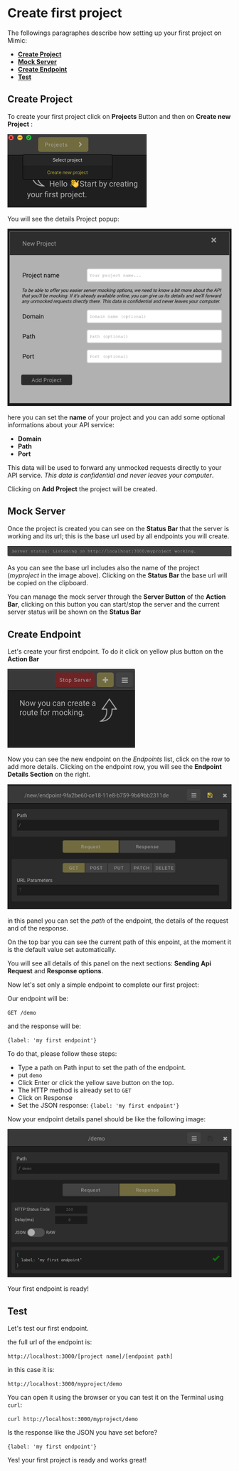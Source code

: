 # Create first project

The followings paragraphes describe how setting up your first project on Mimic:

- **[Create Project](#create-project)**
- **[Mock Server](#mock-server)**
- **[Create Endpoint](#reate-endpoint)**
- **[Test](#test)**

## Create Project

To create your first project click on **Projects** Button and then on **Create new Project** :

![Create new Project](../Images/createnewproject.png 'Create new Project')

You will see the details Project popup:

![Create new Project](../Images/projectdetails.png 'Create new Project')

here you can set the **name** of your project and you can add some optional informations about your API service:

- **Domain**
- **Path**
- **Port**

This data will be used to forward any unmocked requests directly to your API service. _This data is confidential and never leaves your computer_.

Clicking on **Add Project** the project will be created.

## Mock Server

Once the project is created you can see on the **Status Bar** that the server is working and its url; this is the base url used by all endpoints you will create.

![Server working](../Images/statusbar_serverworking.png 'Server Working')

As you can see the base url includes also the name of the project (_myproject_ in the image above).
Clicking on the **Status Bar** the base url will be copied on the clipboard.

You can manage the mock server through the **Server Button** of the **Action Bar**, clicking on this button you can start/stop the server and the current server status will be shown on the **Status Bar**

## Create Endpoint

Let's create your first endpoint. To do it click on yellow plus button on the **Action Bar**

![Add Endpoint](../Images/actionbar_createendpoint.png 'Add Endpoint')

Now you can see the new endpoint on the _Endpoints_ list, click on the row to add more details. Clicking on the endpoint row, you will see the **Endpoint Details Section** on the right.

![New Endpoint](../Images/newendpoint_details.png 'New Endpoint')

in this panel you can set the _path_ of the endpoint, the details of the request and of the response.

On the top bar you can see the current path of this enpoint, at the moment it is the default value set automatically.

You will see all details of this panel on the next sections: **Sending Api Request** and **Response options**.

Now let's set only a simple endpoint to complete our first project:

Our endpoint will be:

`GET /demo`

and the response will be:

`{label: 'my first endpoint'}`

To do that, please follow these steps:

- Type a path on Path input to set the path of the endpoint.
- put `demo`
- Click Enter or click the yellow save button on the top.
- The HTTP method is already set to `GET`
- Click on Response
- Set the JSON response: `{label: 'my first endpoint'}`

Now your endpoint details panel should be like the following image:

![New Endpoint](../Images/newendpoint_details_values.png 'New Endpoint')

Your first endpoint is ready!

## Test

Let's test our first endpoint.

the full url of the endpoint is:

`http://localhost:3000/[project name]/[endpoint path]`

in this case it is:

`http://localhost:3000/myproject/demo`

You can open it using the browser or you can test it on the Terminal using `curl`:

`curl http://localhost:3000/myproject/demo`

Is the response like the JSON you have set before?

`{label: 'my first endpoint'}`

Yes! your first project is ready and works great!
